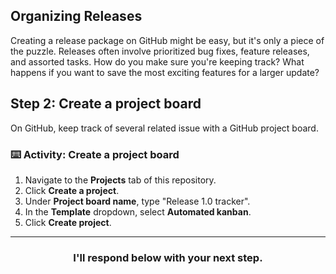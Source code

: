 ## Organizing Releases

Creating a release package on GitHub might be easy, but it's only a piece of the puzzle. Releases often involve prioritized bug fixes, feature releases, and assorted tasks. How do you make sure you're keeping track? What happens if you want to save the most exciting features for a larger update?

## Step 2: Create a project board

On GitHub, keep track of several related issue with a GitHub project board.

### :keyboard: Activity: Create a project board

1. Navigate to the **Projects** tab of this repository.
1. Click **Create a project**.
1. Under **Project board name**, type "Release 1.0 tracker".
1. In the **Template** dropdown, select **Automated kanban**.
1. Click **Create project**.

<hr>
<h3 align="center">I'll respond below with your next step.</h3>
